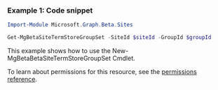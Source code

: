 ### Example 1: Code snippet

```powershellImport-Module Microsoft.Graph.Beta.Sites

Get-MgBetaSiteTermStoreGroupSet -SiteId $siteId -GroupId $groupId
```
This example shows how to use the New-MgBetaBetaSiteTermStoreGroupSet Cmdlet.
To learn about permissions for this resource, see the [permissions reference](/graph/permissions-reference).

